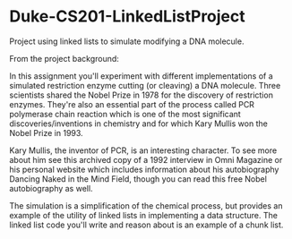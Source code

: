 # Duke-CS201-LinkedListProject
Project using linked lists to simulate modifying a DNA molecule.

From the project background:

In this assignment you'll experiment with different implementations of a simulated restriction enzyme cutting (or cleaving) a DNA molecule. Three scientists shared the Nobel Prize in 1978 for the discovery of restriction enzymes. They're also an essential part of the process called PCR polymerase chain reaction which is one of the most significant discoveries/inventions in chemistry and for which Kary Mullis won the Nobel Prize in 1993.

Kary Mullis, the inventor of PCR, is an interesting character. To see more about him see this archived copy of a 1992 interview in Omni Magazine or his personal website which includes information about his autobiography Dancing Naked in the Mind Field, though you can read this free Nobel autobiography as well.

The simulation is a simplification of the chemical process, but provides an example of the utility of linked lists in implementing a data structure. The linked list code you'll write and reason about is an example of a chunk list. 

